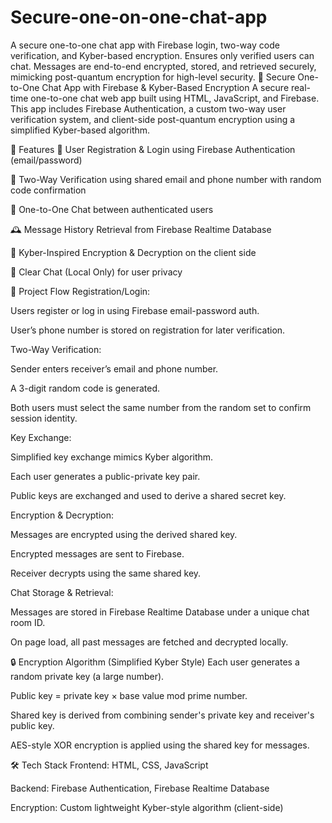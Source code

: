 # Secure-one-on-one-chat-app
A secure one-to-one chat app with Firebase login, two-way code verification, and Kyber-based encryption. Ensures only verified users can chat. Messages are end-to-end encrypted, stored, and retrieved securely, mimicking post-quantum encryption for high-level security.
🔐 Secure One-to-One Chat App with Firebase & Kyber-Based Encryption
A secure real-time one-to-one chat web app built using HTML, JavaScript, and Firebase. This app includes Firebase Authentication, a custom two-way user verification system, and client-side post-quantum encryption using a simplified Kyber-based algorithm.

🚀 Features
🔑 User Registration & Login using Firebase Authentication (email/password)

🔄 Two-Way Verification using shared email and phone number with random code confirmation

💬 One-to-One Chat between authenticated users

🕰️ Message History Retrieval from Firebase Realtime Database

🔐 Kyber-Inspired Encryption & Decryption on the client side

🧹 Clear Chat (Local Only) for user privacy

📌 Project Flow
Registration/Login:

Users register or log in using Firebase email-password auth.

User’s phone number is stored on registration for later verification.

Two-Way Verification:

Sender enters receiver’s email and phone number.

A 3-digit random code is generated.

Both users must select the same number from the random set to confirm session identity.

Key Exchange:

Simplified key exchange mimics Kyber algorithm.

Each user generates a public-private key pair.

Public keys are exchanged and used to derive a shared secret key.

Encryption & Decryption:

Messages are encrypted using the derived shared key.

Encrypted messages are sent to Firebase.

Receiver decrypts using the same shared key.

Chat Storage & Retrieval:

Messages are stored in Firebase Realtime Database under a unique chat room ID.

On page load, all past messages are fetched and decrypted locally.

🔒 Encryption Algorithm (Simplified Kyber Style)
Each user generates a random private key (a large number).

Public key = private key × base value mod prime number.

Shared key is derived from combining sender's private key and receiver's public key.

AES-style XOR encryption is applied using the shared key for messages.

🛠️ Tech Stack
Frontend: HTML, CSS, JavaScript

Backend: Firebase Authentication, Firebase Realtime Database

Encryption: Custom lightweight Kyber-style algorithm (client-side)
